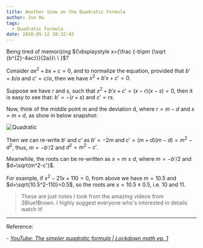 ```yaml
---
title: Another View on the Quadratic Formula
author: Jun Hu
tags:
  - Quadratic Formula
date: 2020-05-12 20:32:42
---
```


Being tired of memorizing ${\displaystyle x={\frac {-b\pm {\sqrt {b^{2}-4ac}}}{2a}}\ \ }$?



<!-- more -->

Consider $ax^2+bx+c=0$, and to normalize the equation, provided that $b'=b/a$ and $c'=c/a$, then we have $x^2+b'x+c'=0$.

Suppose we have r and s, such that  $x^2+b'x+c'=(x-r)(x-s)=0$, then it is easy to see that: $b'=-(r+s)$ and $c'=rs$.

Now, think of the middle point m and the deviation d, where $r=m-d$ and $s=m+d$, as show in below snapshot:

![Quadratic](/images/Quadratic2.jpg)

Then we can re-write $b'$ and $c'$ as $b'=-2m$ and $c'=(m+d)(m-d)=m^2-d^2$, thus, $m=-b'/2$ and $d^2=m^2-c'$.

Meanwhile, the roots can be re-written as $x=m \pm d$, where $m=-b'/2$ and $d=\sqrt{m^2-c'}$.

For example, if $x^2-21x+110=0$, from above we have $m=10.5$ and $d=\sqrt{10.5^2-110}=0.5$, so the roots are $x=10.5\pm 0.5$, i.e. 10 and 11.

> These are just notes I took from the amazing videos from 3Blue1Brown. I highly suggest everyone who's interested in details watch it!

---


Reference:

*- [YouTube: The simpler quadratic formula | Lockdown math ep. 1](https://youtu.be/MHXO86wKeDY)*

